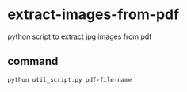 # extract-images-from-pdf
python script to extract jpg images from pdf

## command
    python util_script.py pdf-file-name
